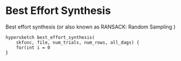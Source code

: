 

# Best Effort Synthesis

Best effort synthesis (or also known as RANSACK: Random Sampling )

```
hypersketch best_effort_synthesis(
    skfunc, file, num_trials, num_rows, all_dags) {
    for(int i = 0
}
```